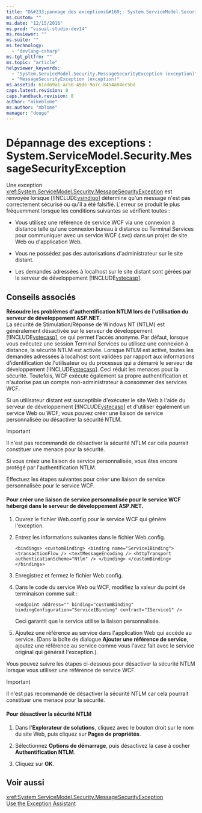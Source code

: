 ```yaml
---
title: "D&#233;pannage des exceptions&#160;: System.ServiceModel.Security.MessageSecurityException | Microsoft Docs"
ms.custom: ""
ms.date: "12/15/2016"
ms.prod: "visual-studio-dev14"
ms.reviewer: ""
ms.suite: ""
ms.technology: 
  - "devlang-csharp"
ms.tgt_pltfrm: ""
ms.topic: "article"
helpviewer_keywords: 
  - "System.ServiceModel.Security.MessageSecurityException (exception)"
  - "MessageSecurityException (exception)"
ms.assetid: 61ad69a1-ac50-49de-9a7c-8454a84ec5bd
caps.latest.revision: 8
caps.handback.revision: 8
author: "mikeblome"
ms.author: "mblome"
manager: "douge"
---
```

# D&#233;pannage des exceptions&#160;: System.ServiceModel.Security.MessageSecurityException
Une exception <xref:System.ServiceModel.Security.MessageSecurityException> est renvoyée lorsque [!INCLUDE[vsindigo](../misc/includes/vsindigo_md.md)] détermine qu'un message n'est pas correctement sécurisé ou qu'il a été falsifié. L'erreur se produit le plus fréquemment lorsque les conditions suivantes se vérifient toutes :  
  
-   Vous utilisez une référence de service WCF via une connexion à distance telle qu'une connexion bureau à distance ou Terminal Services pour communiquer avec un service WCF \(.svc\) dans un projet de site Web ou d'application Web.  
  
-   Vous ne possédez pas des autorisations d'administrateur sur le site distant.  
  
-   Les demandes adressées à localhost sur le site distant sont gérées par le serveur de développement [!INCLUDE[vstecasp](../misc/includes/vstecasp_md.md)].  
  
## Conseils associés  
 **Résoudre les problèmes d'authentification NTLM lors de l'utilisation du serveur de développement ASP.NET.**  
 La sécurité de Stimulation\/Réponse de Windows NT \(NTLM\) est généralement désactivée sur le serveur de développement [!INCLUDE[vstecasp](../misc/includes/vstecasp_md.md)], ce qui permet l'accès anonyme. Par défaut, lorsque vous exécutez une session Terminal Services ou utilisez une connexion à distance, la sécurité NTLM est activée. Lorsque NTLM est activé, toutes les demandes adressées à localhost sont validées par rapport aux informations d'identification de l'utilisateur ou du processus qui a démarré le serveur de développement [!INCLUDE[vstecasp](../misc/includes/vstecasp_md.md)]. Ceci réduit les menaces pour la sécurité. Toutefois, WCF exécute également sa propre authentification et n'autorise pas un compte non\-administrateur à consommer des services WCF.  
  
 Si un utilisateur distant est susceptible d'exécuter le site Web à l'aide du serveur de développement [!INCLUDE[vstecasp](../misc/includes/vstecasp_md.md)] et d'utiliser également un service Web ou WCF, vous pouvez créer une liaison de service personnalisée ou désactiver la sécurité NTLM.  
  
> [!IMPORTANT]
>  Il n'est pas recommandé de désactiver la sécurité NTLM car cela pourrait constituer une menace pour la sécurité.  
  
 Si vous créez une liaison de service personnalisée, vous êtes encore protégé par l'authentification NTLM.  
  
 Effectuez les étapes suivantes pour créer une liaison de service personnalisée pour le service WCF.  
  
#### Pour créer une liaison de service personnalisée pour le service WCF hébergé dans le serveur de développement ASP.NET.  
  
1.  Ouvrez le fichier Web.config pour le service WCF qui génère l'exception.  
  
2.  Entrez les informations suivantes dans le fichier Web.config.  
  
    ```  
    <bindings> <customBinding> <binding name="Service1Binding"> <transactionFlow /> <textMessageEncoding /> <httpTransport authenticationScheme="Ntlm" /> </binding> </customBinding> </bindings>  
    ```  
  
3.  Enregistrez et fermez le fichier Web.config.  
  
4.  Dans le code du service Web ou WCF, modifiez la valeur du point de terminaison comme suit :  
  
    ```  
    <endpoint address="" binding="customBinding" bindingConfiguration="Service1Binding" contract="IService1" />  
    ```  
  
     Ceci garantit que le service utilise la liaison personnalisée.  
  
5.  Ajoutez une référence au service dans l'application Web qui accède au service. \(Dans la boîte de dialogue **Ajouter une référence de service**, ajoutez une référence au service comme vous l'avez fait avec le service original qui générait l'exception.\).  
  
 Vous pouvez suivre les étapes ci\-dessous pour désactiver la sécurité NTLM lorsque vous utilisez une référence de service WCF.  
  
> [!IMPORTANT]
>  Il n'est pas recommandé de désactiver la sécurité NTLM car cela pourrait constituer une menace pour la sécurité.  
  
#### Pour désactiver la sécurité NTLM  
  
1.  Dans l'**Explorateur de solutions**, cliquez avec le bouton droit sur le nom du site Web, puis cliquez sur **Pages de propriétés**.  
  
2.  Sélectionnez **Options de démarrage**, puis désactivez la case à cocher **Authentification NTLM**.  
  
3.  Cliquez sur **OK**.  
  
## Voir aussi  
 <xref:System.ServiceModel.Security.MessageSecurityException>   
 [Use the Exception Assistant](../Topic/How%20to:%20Use%20the%20Exception%20Assistant.md)